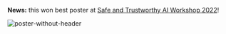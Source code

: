 **News:** this won best poster at [Safe and Trustworthy AI Workshop 2022](https://www.doc.ic.ac.uk/~chs219/stai-workshop/)!

![poster-without-header](https://user-images.githubusercontent.com/7956209/198880335-b16c5505-7a7d-467c-95d7-83176ae0934c.png)
